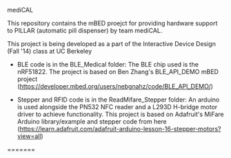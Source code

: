 mediCAL

This repository contains the mBED proejct for providing hardware support to PILLAR (automatic pill dispenser) by team mediCAL.

This project is being developed as a part of the Interactive Device Design (Fall '14) class at UC Berkeley

- BLE code is in the BLE_Medical folder: The BLE chip used is the nRF51822. The project is based on Ben Zhang's BLE_API_DEMO mBED project (https://developer.mbed.org/users/nebgnahz/code/BLE_API_DEMO/)

- Stepper and RFID code is in the ReadMifare_Stepper folder: An arduino is used alongside the PN532 NFC reader and a L293D H-bridge motor driver to achieve functionality. This project is based on Adafruit's MiFare Arduino library/example and stepper code from here (https://learn.adafruit.com/adafruit-arduino-lesson-16-stepper-motors?view=all)

=======
